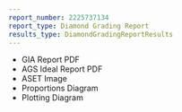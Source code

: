 ```yaml
---
report_number: 2225737134
report_type: Diamond Grading Report
results_type: DiamondGradingReportResults
---
```


* GIA Report PDF
* AGS Ideal Report PDF
* ASET Image
* Proportions Diagram
* Plotting Diagram
